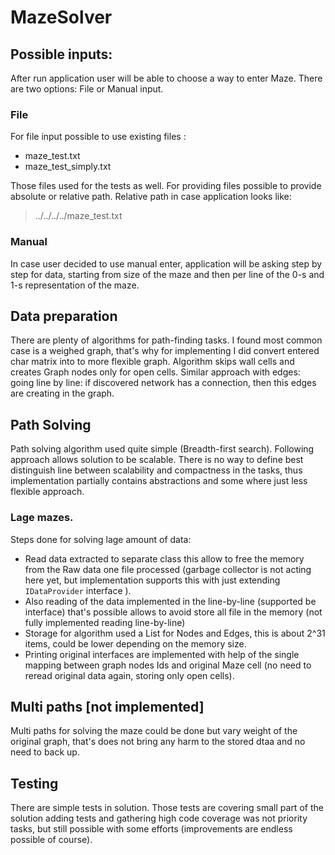 # MazeSolver

## Possible inputs:

After run application user will be able to choose a way to enter Maze.
There are two options: File or Manual input.

### File

For file input possible to use existing files :

* maze_test.txt
* maze_test_simply.txt

Those files used for the tests as well.
For providing files possible to provide absolute or relative path. 
Relative path in case application looks like:

>../../../../maze_test.txt

### Manual
In case user decided to use manual enter, application will be asking step by step for data, starting from size of the maze and then per line of the 0-s and 1-s representation of the maze.

## Data preparation
There are plenty of algorithms for path-finding tasks. I found most common case is a weighed graph, that's why for implementing I did convert entered char matrix into to more flexible graph.
Algorithm skips wall cells and creates Graph nodes only for open cells.
Similar approach with edges: going line by line: if discovered network has a connection, then this edges are creating in the graph.     

## Path Solving

Path solving algorithm used quite simple (Breadth-first search). 
Following approach allows solution to be scalable. There is no way to define best distinguish line between scalability and compactness in the tasks, thus implementation partially contains abstractions and some where just less flexible approach.   

### Lage mazes.
Steps done for solving lage amount of data:
* Read data extracted to separate class this allow to free the memory from the Raw data one file processed (garbage collector is not acting here yet, but implementation supports this with just extending `IDataProvider` interface ).
* Also reading of the data implemented in the line-by-line (supported be interface) that's possible allows to avoid store all file in the memory (not fully implemented reading line-by-line)
* Storage for algorithm used a List for Nodes and Edges, this is about 2^31 items, could be lower depending on the memory size. 
* Printing original interfaces are implemented with help of the single mapping between graph nodes Ids and original Maze cell (no need to reread original data again, storing only open cells).  

## Multi paths [not implemented] 

Multi paths for solving the maze could be done but vary weight of the original graph, that's does not bring any harm to the stored dtaa and no need to back up.

## Testing

There are simple tests in solution. Those tests are covering small part of the solution adding  tests and gathering high code coverage was not priority tasks, but still possible with some efforts
(improvements are endless possible of course). 